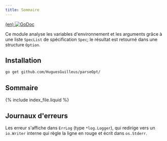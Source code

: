```yaml
---
title: Sommaire
---
```


[(en) ![GoDoc](https://godoc.org/github.com/HuguesGuilleus/parseOpt?status.svg)](https://godoc.org/github.com/HuguesGuilleus/parseOpt)

Ce module analyse les variables d'environnement et les arguments grâce à une liste `SpecList` de spécification `Spec`; le résultat est retourné dans une structure `Option`.


## Installation
```bash
go get github.com/HuguesGuilleus/parseOpt/
```


## Sommaire
{% include index_file.liquid %}



## Journaux d'erreurs
Les erreur s'affiche dans `ErrLog` (type `*log.Logger`), qui redirige vers un `io.Writer` interne qui règle la ligne en rouge et écrit dans `os.Stderr`.
